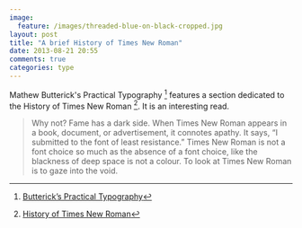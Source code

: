 ```yaml
---
image:
  feature: /images/threaded-blue-on-black-cropped.jpg
layout: post
title: "A brief History of Times New Roman"
date: 2013-08-21 20:55
comments: true
categories: type
---
```


Mathew Butterick's Practical Typography [^1] features a section dedicated to the History of Times New Roman [^2]. It is an interesting read.

> Why not? Fame has a dark side. When Times New Roman appears in a book, document, or advertisement, it connotes apathy. It says, “I submitted to the font of least resistance.” Times New Roman is not a font choice so much as the absence of a font choice, like the blackness of deep space is not a colour. To look at Times New Roman is to gaze into the void.

[^1]: [Butterick’s Practical Typography](http://practicaltypography.com/index.html)
[^2]: [History of Times New Roman](http://practicaltypography.com/times-new-roman.html)